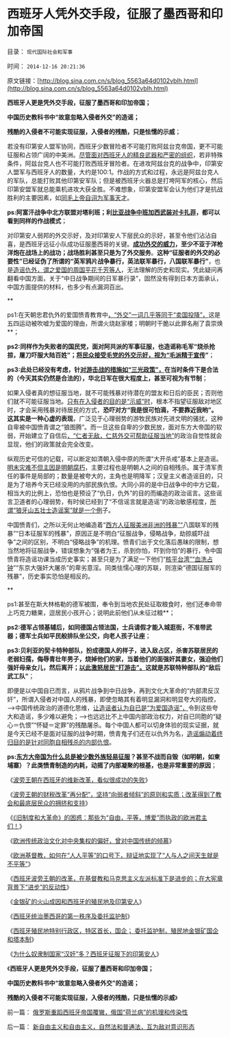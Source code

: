 # 西班牙人凭外交手段，征服了墨西哥和印加帝国

目录： `现代国际社会和军事` 

时间： `2014-12-16 20:21:36` 

原文链接：[http://blog.sina.com.cn/s/blog_5563a64d0102vblh.html](http://blog.sina.com.cn/s/blog_5563a64d0102vblh.html)

**西班牙人更是凭外交手段，征服了墨西哥和印加帝国；**

**中国历史教科书中“故意忽略入侵者外交”的造谣；**

**残酷的入侵者不可能实现征服，入侵者的残酷，只是怯懦的示威**；

若没有印第安人盟军协同，西班牙少数冒险者不可能打败阿兹台克帝国，更不可能征服和占领广阔的中美洲。[尽管面对西班牙人的精良武器和严密的组织](../../../2014/11/21/墨西哥史序，征服墨西哥的西班牙帝国.md)，若非特殊条件，阿兹台克人也不可能打败西班牙冒险者。在进攻阿兹台克的战争中，印第安人盟军与西班牙人的数量，大约是100:1。作战的方式和过程，永远是阿兹台克人的军队，总能打败其他印第安军队；但是被西班牙火器总是打垮阿军的核心，然后印第安盟军就总能乘机进攻大获全胜。不难想象，印第安盟军会认为他们才是抗战胜利的主要因素，如[同毛上帝自诩为军事天才](http://darthvad.blog.sohu.com/132102655.html)。

**ps:阿富汗战争中北方联盟对塔利班；利[比亚战争中班加西武装对卡扎菲](../../../2011/10/27/利比亚战争的“人权高于主权”概念混淆；征服是对人权的侵犯.md)，都可以看到同样的作战模式**；

对印第安人弱邦的外交示好，及对印第安人下层民众的示好，甚至令他们沾沾自喜，是西班牙远征小队成功征服墨西哥的关键。[**成功外交的威力**](../../../2008/8/19/俄格冲突外交手腕日见成熟.md)**，至少不亚于洋枪洋炮在战场上的战功；战场胜利甚至只是为了外交服务**。**这种“征服者的外交的必要性”已经证伪了所谓的“英军鸦片战争暴行，英法联军暴行，八国联军暴行”**，也是[造谣仇外，谓之爱国的周国平花千芳等人](../../../2008/11/27/血的教训：不要妖魔化敌人.md)，无法理解的历史和现实。凭此疑问再翻看中国方面，关于“中日战争期间的日军暴行录”，固然没有得到日本方面承认，中国方面提供的材料，也多少有点漏洞百出。

**

ps1:在天朝忠君仇外的爱国愤青教育中[，“外交”一词几乎等同于“卖国投降”，](../../../2011/1/13/近代中国什么叫“弱国无外交”？.md)这是五四运动被吹嘘为爱国的理由，所谓火烧赵家楼；明朝时干脆以此罪名剐了袁崇焕**；

**ps2:同样作为失败者的国民党，面对阿共派的军事征服，也造谣称毛军“烧杀抢掠，屠刀吓服大陆百姓”；[将民众接受毛党的外交示好，视为“毛派精于宣传](../../../2011/11/8/民主是正确的，洗脑就是不可能的.md)”**；

**ps3:此处已经没有考虑，针[对游击战的措施如“三光政策”，](../../../2009/12/1/“三光政策”曾是国际法内的战争行为.md)在当时条件下是合法的（今天其实仍然是合法的），华北日军在很大程度上，甚至可视为有节制**；

如果入侵者真的想征服当地，就不可能残暴对待潜在的盟友和日后的臣民；否则他们就不可能征服当地。[只有在入侵者的目的是“示威”时](../../../2009/12/1/战争暴行的“忘性”和“记性”.md)，根本不指望征服敌对地区时，才会采用残暴对待居民的方式，**恐吓对方“我是很可怕滴，不要靠近我哟”。这其实是一种心虚的表现**，广泛见于心理弱势的游牧民族对先进文明的骚扰，这种自卑被中国愤青谓之“狼图腾”。而一旦这些自卑的少数民放，面对东方大帝国的软弱，开始建立了自信后[，“仁者无敌，仁慈外交可帮助征服当地”](../../../2010/5/22/仁者无敌话宽容，伊斯兰和阿拉伯帝国.md)的政治自觉性就会显现，他们的政策就会完全改变。

纵观历史可信的记载，可以断定如清朝入侵中原的所谓“大开杀戒”基本上是造谣。[明末灾难不但主因是明朝腐朽](../../../2013/2/11/明朝（极高税负×极低税效＝政府破产≠≠低税收）；.md)，主要过程也是明朝人之间的自相残杀。属于清军责任的事件是局部的；数量是被夸大的，主角也是明降军；汉皇主义者造谣目的，只是为了培养今天已经没用的内部民族仇恨。大同小异的是中日战争中的中方记载，相当大的比例上，恐怕也是预设了“仇日，仇外”的目的而编造的政治谣言。这些谣言卫道者的心理弱势，有时侯已经到了“不信谣言就是造谣”的政治敏感程度，[所谓“狼牙山五壮士造谣案”就是一个例](../../../2013/8/31/警力被“造谣案”滥用后，被迫出现的“革委会”和“中央文革”.md)子。

中国愤青们，之所以无何止地编造着“[西方人征服美洲非洲的残暴”“](../../../2009/7/6/美国残酷屠杀印第安人的历史真相.md)八国联军的残暴”“日本征服军的残暴”，原因正是不明白“征服战争，侵略战争，劫掠威吓战争”之间的区别，不明白“侵略战争”的机理。愤青们出于文化落后愚昧的限制，想当然地将征服战争，错误想象为“强者为王，杀到你怕，吓到你怕”的暴行，令中国愤青将造谣功课当成历史事实；甚至只是为了满足一下他们“[核平台湾”“血洗占钟](../../../2009/10/1/武力攻台之弊.md)”“东京大强奸大屠杀”的卑劣意淫。同类怯懦心理的苏联，则渲染“德国征服军的残暴”，历史事实恐怕是相反的。

**

ps1:甚至在斯大林格勒的德军被围，奉令到当地农民处征取粮食时，他们还奉命带上巧克力糖果，逗居民小孩开心；说明此前他们从未征过粮**；

**ps2:德军占领基辅后，如同德国占领法国，士兵请假才能入城逛街，不准带武器；德军士兵如平民般排队坐公交，向老人孩子让座**；

**ps3:贝利亚的契卡特种部队，扮成德国人的样子，进入敌占区，杀害苏联居民的老弱妇孺，侮辱青壮年男子，烧掉他们的家，当着他们的面强奸其妻女，强迫他们强奸母亲女儿，然后离开；[以此激怒居民“打游击”。](../../../2009/6/30/不惜一切代价打游击，不是人民的义务.md)这就是苏联特种部队的“敌后武工队”**；

即便是以中国自已而言，从鸦片战争到中日战争，再到文化大革命的“内部肃反汉奸”，所谓入侵者对中国人的残暴，即使忽略其有着明显漏洞和明显夸大的指控，——>中国传统政治的道德化思维，[让造谣者认为自已是“为爱国造谣”，](../../../2014/9/2/中日两国传统文化的差异和彼此的冲突.md)令到这些夸大和造谣，多少难以避免；——>也远远比不上中国内部政治权力，对自已同胞的“疑心＝仇恨”“怀疑＝定罪”的残酷屠杀。每个中国人都可以切身体验的现实证据，就是今天已经不是面对征服的战争时期，愤青鬼子们还在以仇外为名，[造谣煽动着终归目的是针对同胞自相残杀的内部仇恨](../../../2014/10/28/一旦以爱国之类名义攀咬外部势力，内部冲突将升级至不可能和解.md)。

**ps:[东方大帝国为什么总是被少数外族轻易征服](../../../2010/5/26/东方大帝国为什么很容易被少数外族征服？.md)？甚至不战而自毁（如明朝，如柬埔寨）？此类愤青制造的内耗，动摇了内部凝聚的根基，也是非常重要的原因**；

《[波旁王朝在西班牙的维新改革，看似很成功的失败](../../../2014/12/5/波旁王朝在西班牙的维新改革，看似很成功的失败.md)》

《[波旁王朝的财税改革“再分配”，坚持“向弱者倾斜”的原则和实质；改革得到了教会和最底层民众的拥挤和支持](../../../2014/12/6/西班牙波旁王朝改革与中国的相似之处，及其结局.md)》

《[《旧制度和大革命》的困惑：那些为“自由，平等，博爱”而执政的欧洲君主们！](../../../2014/12/7/从中世纪欧洲帝王的进步，理解现代左派的反动.md)》

《[欧洲传统政治文化对中央集权的偏好，曾对中国传统的倾慕](../../../2014/12/8/欧洲传统政治文化对中央集权的偏好，曾对中华帝国的倾慕.md)》

《[欧洲基督教，如何在“人人平等”的口号下，辩证地实现了“人与人之间天生就是不平等”](../../../2014/12/10/新自由主义和自由主义，自然法和普通法，互为敌对意识形态.md)》

《[西班牙波旁王朝的改革，在基督教和马克思主义左派标准下是进步的；在大宪章背景下“进步”的反动性](../../../2014/12/11/西班牙波旁王朝改革的新自由主义路线，政治正确，及进步性.md)》

《[金银矿的火山成因和西班牙的殖民地及印第安人](../../../2014/12/12/金银矿的火山成因和西班牙的殖民地及印第安人.md)》

《[西班牙统治墨西哥的第一秩序及委托监护制](../../../2014/12/13/西班牙统治墨西哥的第一秩序及委托监护制.md)》

《[西班牙殖民地特别行政区，特区首长，国企；
委托监护制，殖民地金银矿国企和塔本制](../../../2014/12/14/西班牙殖民地特别行政区，特区首长，国企建设，印第安人税负；.md)》

《[为什么奴隶制国家“汉奸”多？西班牙征服下的印第安人](../../../2014/12/15/奴隶制国家“汉奸”多？西班牙征服下的印第安人.md)》

《**西班牙人更是凭外交手段，征服了墨西哥和印加帝国；**

**中国历史教科书中“故意忽略入侵者外交”的造谣；**

**残酷的入侵者不可能实现征服，入侵者的残酷，只是怯懦的示威**》

前一篇： [俄罗斯重蹈西班牙帝国覆辙，俄国“荷兰病”的机理和传染性](../../../2014/12/18/俄罗斯重蹈西班牙帝国覆辙，俄国“荷兰病”的机理和传染性.md)

后一篇： [新自由主义和自由主义，自然法和普通法，互为敌对意识形态](../../../2014/12/10/新自由主义和自由主义，自然法和普通法，互为敌对意识形态.md)

